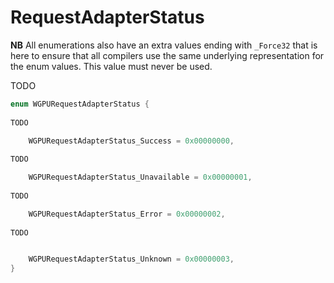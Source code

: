 

# RequestAdapterStatus

**NB** All enumerations also have an extra values ending with `_Force32` that is here to ensure that all compilers use the same underlying representation for the enum values. This value must never be used.


TODO

```C
enum WGPURequestAdapterStatus {
        
TODO

    WGPURequestAdapterStatus_Success = 0x00000000,
        
TODO

    WGPURequestAdapterStatus_Unavailable = 0x00000001,
        
TODO

    WGPURequestAdapterStatus_Error = 0x00000002,
        
TODO


    WGPURequestAdapterStatus_Unknown = 0x00000003,
}
```
